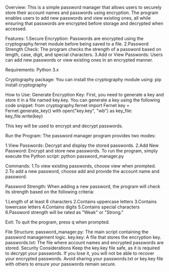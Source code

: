Overview: 
This is a simple password manager that allows users to securely store their account names and passwords using encryption. 
The program enables users to add new passwords and view existing ones, all while ensuring that passwords are encrypted before 
storage and decrypted when accessed.


Features:
1.Secure Encryption: Passwords are encrypted using the cryptography.fernet module before being saved to a file.
2.Password Strength Check: The program checks the strength of a password based on length, case, digit, and special characters.
3.Add or View Passwords: Users can add new passwords or view existing ones in an encrypted manner.


Requirements:
Python 3.x

Cryptography package:
You can install the cryptography module using:
pip install cryptography


How to Use:
Generate Encryption Key: First, you need to generate a key and store it in a file named key.key. You can generate a key using the following code snippet:
from cryptography.fernet import Fernet
key = Fernet.generate_key()
with open("key.key", "wb") as key_file:
    key_file.write(key)

This key will be used to encrypt and decrypt passwords.

Run the Program: 
The password manager program provides two modes:

1.View Passwords: Decrypt and display the stored passwords.
2.Add New Password: Encrypt and store new passwords.
To run the program, simply execute the Python script:
python password_manager.py

Commands:
1.To view existing passwords, choose view when prompted.
2.To add a new password, choose add and provide the account name and password.

Password Strength: 
When adding a new password, the program will check its strength based on the following criteria:

1.Length of at least 8 characters
2.Contains uppercase letters
3.Contains lowercase letters
4.Contains digits
5.Contains special characters
6.Password strength will be rated as "Weak" or "Strong."

Exit: To quit the program, press q when prompted.

File Structure:
password_manager.py: The main script containing the password management logic.
key.key: A file that stores the encryption key.
passwords.txt: The file where account names and encrypted passwords are stored.
Security Considerations
Keep the key.key file safe, as it is required to decrypt your passwords. If you lose it, you will not be able to recover your encrypted passwords.
Avoid sharing your passwords.txt or key.key file with others to ensure your passwords remain secure.

